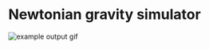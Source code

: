 # Newtonian gravity simulator

![example output gif](https://user-images.githubusercontent.com/53193460/182299585-d8a57dd9-a510-45c6-91f3-b4123fbcfd08.gif)
